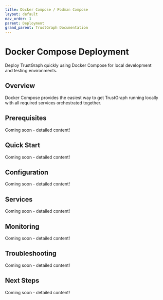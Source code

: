 ```yaml
---
title: Docker Compose / Podman Compose
layout: default
nav_order: 1
parent: Deployment
grand_parent: TrustGraph Documentation
---
```


# Docker Compose Deployment

Deploy TrustGraph quickly using Docker Compose for local development and testing environments.

## Overview

Docker Compose provides the easiest way to get TrustGraph running locally with all required services orchestrated together.

## Prerequisites

Coming soon - detailed content!

## Quick Start

Coming soon - detailed content!

## Configuration

Coming soon - detailed content!

## Services

Coming soon - detailed content!

## Monitoring

Coming soon - detailed content!

## Troubleshooting

Coming soon - detailed content!

## Next Steps

Coming soon - detailed content!
